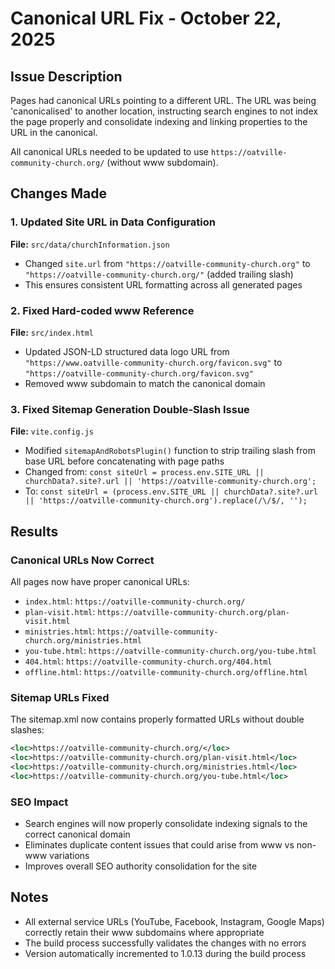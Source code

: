 # Canonical URL Fix - October 22, 2025

## Issue Description

Pages had canonical URLs pointing to a different URL. The URL was being 'canonicalised' to another location, instructing search engines to not index the page properly and consolidate indexing and linking properties to the URL in the canonical.

All canonical URLs needed to be updated to use `https://oatville-community-church.org/` (without www subdomain).

## Changes Made

### 1. Updated Site URL in Data Configuration

**File:** `src/data/churchInformation.json`

- Changed `site.url` from `"https://oatville-community-church.org"` to `"https://oatville-community-church.org/"` (added trailing slash)
- This ensures consistent URL formatting across all generated pages

### 2. Fixed Hard-coded www Reference

**File:** `src/index.html`

- Updated JSON-LD structured data logo URL from `"https://www.oatville-community-church.org/favicon.svg"` to `"https://oatville-community-church.org/favicon.svg"`
- Removed www subdomain to match the canonical domain

### 3. Fixed Sitemap Generation Double-Slash Issue

**File:** `vite.config.js`

- Modified `sitemapAndRobotsPlugin()` function to strip trailing slash from base URL before concatenating with page paths
- Changed from: `const siteUrl = process.env.SITE_URL || churchData?.site?.url || 'https://oatville-community-church.org';`
- To: `const siteUrl = (process.env.SITE_URL || churchData?.site?.url || 'https://oatville-community-church.org').replace(/\/$/, '');`

## Results

### Canonical URLs Now Correct

All pages now have proper canonical URLs:

- `index.html`: `https://oatville-community-church.org/`
- `plan-visit.html`: `https://oatville-community-church.org/plan-visit.html`
- `ministries.html`: `https://oatville-community-church.org/ministries.html`
- `you-tube.html`: `https://oatville-community-church.org/you-tube.html`
- `404.html`: `https://oatville-community-church.org/404.html`
- `offline.html`: `https://oatville-community-church.org/offline.html`

### Sitemap URLs Fixed

The sitemap.xml now contains properly formatted URLs without double slashes:

```xml
<loc>https://oatville-community-church.org/</loc>
<loc>https://oatville-community-church.org/plan-visit.html</loc>
<loc>https://oatville-community-church.org/ministries.html</loc>
<loc>https://oatville-community-church.org/you-tube.html</loc>
```

### SEO Impact

- Search engines will now properly consolidate indexing signals to the correct canonical domain
- Eliminates duplicate content issues that could arise from www vs non-www variations
- Improves overall SEO authority consolidation for the site

## Notes

- All external service URLs (YouTube, Facebook, Instagram, Google Maps) correctly retain their www subdomains where appropriate
- The build process successfully validates the changes with no errors
- Version automatically incremented to 1.0.13 during the build process
